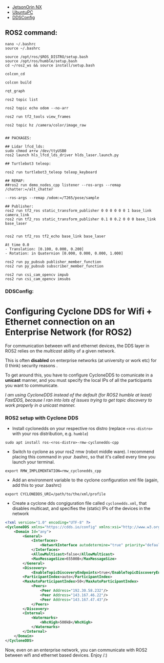 
- [JetsonOrin NX](JetsonOrinNX16Gb/README.md)<br/>
- [UbuntuPC](UbuntuPC)<br/>
- [DDSConfig](DDSConfig)<br/>



## ROS2 command:
```
nano ~/.bashrc
source ~/.bashrc

source /opt/ros/$ROS_DISTRO/setup.bash
source /opt/ros/humble/setup.bash
cd ~/ros2_ws && source install/setup.bash

colcon_cd

colcon build

rqt_graph

ros2 topic list

ros2 topic echo odom --no-arr

ros2 run tf2_tools view_frames

ros2 topic hz /camera/color/image_raw


## PACKAGES:

## Lidar lfcd_lds:
sudo chmod a+rw /dev/ttyUSB0
ros2 launch hls_lfcd_lds_driver hlds_laser.launch.py

## Turtlebot3 teleop:

ros2 run turtlebot3_teleop teleop_keyboard

## REMAP:
##ros2 run demo_nodes_cpp listener --ros-args --remap /chatter:=/alt_chatter

--ros-args --remap /odom:=/T265/pose/sample 

## Publisher:
ros2 run tf2_ros static_transform_publisher 0 0 0 0 0 0 1 base_link camera_link
ros2 run tf2_ros static_transform_publisher 0.1 0 0.2 0 0 0 base_link base_laser


ros2 run tf2_ros tf2_echo base_link base_laser

At time 0.0
- Translation: [0.100, 0.000, 0.200]
- Rotation: in Quaternion [0.000, 0.000, 0.000, 1.000]

ros2 run py_pubsub publisher_member_function
ros2 run py_pubsub subscriber_member_function

ros2 run csi_cam_opencv impub
ros2 run csi_cam_opencv imsubs

```

### DDSConfig:

# Configuring Cyclone DDS for Wifi + Ethernet connection on an Enterprise Network (for ROS2)

For communication between wifi and ethernet devices, the DDS layer in ROS2 relies on the _multicast_ ability of a given network. 

This is often **disabled** on enterprise networks (at university or work etc) for (I think) security reasons .

To get around this, you have to configure CycloneDDS to comunicate in a **unicast**  manner, and you must specify the local IPs
of all the participants you want to communicate.

_I am using CycloneDDS instead of the default (for ROS2 humble at least) FastDDS, because I ran into lots of issues trying to get topic 
discovery to work properly in a unicast manner._

### ROS2 setup with Cyclone DDS
- Install cyclonedds on your respective ros distro (replace `<ros-distro>` with your ros distribution, e.g. `humble`)
```
sudo apt install ros-<ros-distro>-rmw-cyclonedds-cpp
```
- Switch to cyclone as your ros2 rmw (robot middle ware). I recommend placing this command in your .bashrc, so that it's called every 
time you launch your terminal.
```
export RMW_IMPLEMENTATION=rmw_cyclonedds_cpp
```
- Add an environment variable to the cyclone configuration xml file (again, add this to your .bashrc)
```
export CYCLONEDDS_URI=/path/to/the/xml/profile
```
- Create a cyclone dds congiguration file called `cyclonedds.xml`, that disables multicast, and specifies the (static) IPs of the
devices in the network
```xml
<?xml version="1.0" encoding="UTF-8" ?>
<CycloneDDS xmlns="https://cdds.io/config" xmlns:xsi="http://www.w3.org/2001/XMLSchema-instance" xsi:schemaLocation="https://cdds.io/config https://raw.githubusercontent.com/eclipse-cyclonedds/cyclonedds/master/etc/cyclonedds.xsd">
    <Domain Id="any">
        <General>
            <Interfaces>
                <NetworkInterface autodetermine="true" priority="default" />
            </Interfaces>
            <AllowMulticast>false</AllowMulticast>
            <MaxMessageSize>65500B</MaxMessageSize>
        </General>
        <Discovery>
            <EnableTopicDiscoveryEndpoints>true</EnableTopicDiscoveryEndpoints>
        <ParticipantIndex>auto</ParticipantIndex>
        <MaxAutoParticipantIndex>50</MaxAutoParticipantIndex>
            <Peers>
                <Peer Address="192.30.58.232"/>
                <Peer Address="143.167.46.22"/>
                <Peer Address="143.167.47.43"/>
            </Peers>
        </Discovery>
        <Internal>
            <Watermarks>
                <WhcHigh>500kB</WhcHigh>
            </Watermarks>
        </Internal>
    </Domain>
</CycloneDDS>
```

Now, even on an enterprise network, you can communicate with ROS2 between wifi and ethernet based devices. Enjoy /:) 
